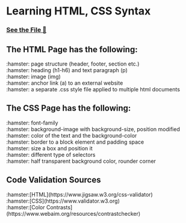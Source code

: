 <H1> Learning HTML, CSS Syntax </H1>

[<h3>See the File :roller_coaster:</h3>](http://users.metropolia.fi/~ekaterv/CSS%20Assignment%202/Prog.html)

<h2> The HTML Page has the following: </h2>
:hamster: page structure (header, footer, section etc.) <br>
:hamster: heading (h1-h6) and text paragraph (p) <br>
:hamster: image (img) <br>
:hamster: anchor link (a) to an external website <br>
:hamster: a separate .css style file applied  to multiple html documents <br>


<h2> The CSS Page has the following: </h2>
:hamster: font-family <br>
:hamster: background-image with background-size, position modified <br>
:hamster: color of the text and the background-color <br>
:hamster: border to a block element and padding space <br>
:hamster: size a box and position it <br>
:hamster: different type of selectors  <br>
:hamster: half transparent background color, rounder corner <br>

<h2>Code Validation Sources</h2>
:hamster:[HTML](https://www.jigsaw.w3.org/css-validator) <br>
:hamster:[CSS](https://www.validator.w3.org)<br>
:hamster:[Color Contrasts](https://www.webaim.org/resources/contrastchecker)
